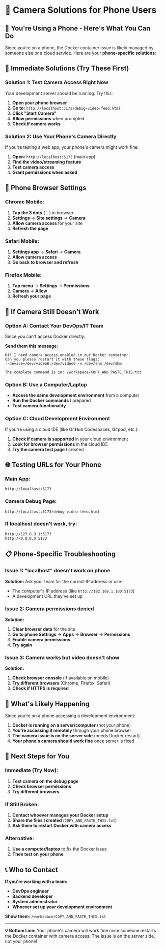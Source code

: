 # 📱 Camera Solutions for Phone Users

## 🎯 You're Using a Phone - Here's What You Can Do

Since you're on a phone, the Docker container issue is likely managed by someone else or a cloud service. Here are your **phone-specific solutions**:

## 🚀 Immediate Solutions (Try These First)

### **Solution 1: Test Camera Access Right Now**
Your development server should be running. Try this:

1. **Open your phone browser**
2. **Go to:** `http://localhost:5173/debug-video-feed.html`
3. **Click "Start Camera"**
4. **Allow permissions** when prompted
5. **Check if camera works**

### **Solution 2: Use Your Phone's Camera Directly**
If you're testing a web app, your phone's camera might work fine:

1. **Open:** `http://localhost:5173` (main app)
2. **Find the video/streaming feature**
3. **Test camera access**
4. **Grant permissions when asked**

## 📱 Phone Browser Settings

### **Chrome Mobile:**
1. **Tap the 3 dots** (⋮) in browser
2. **Settings** → **Site settings** → **Camera**
3. **Allow camera access** for your site
4. **Refresh the page**

### **Safari Mobile:**
1. **Settings app** → **Safari** → **Camera**
2. **Allow camera access**
3. **Go back to browser and refresh**

### **Firefox Mobile:**
1. **Tap menu** → **Settings** → **Permissions**
2. **Camera** → **Allow**
3. **Refresh your page**

## 🔧 If Camera Still Doesn't Work

### **Option A: Contact Your DevOps/IT Team**
Since you can't access Docker directly:

**Send them this message:**
```
Hi! I need camera access enabled in our Docker container. 
Can you please restart it with these flags:
--device=/dev/video0:/dev/video0 -v /dev/shm:/dev/shm

The complete command is in: /workspace/COPY_AND_PASTE_THIS.txt
```

### **Option B: Use a Computer/Laptop**
- **Access the same development environment** from a computer
- **Run the Docker commands** I prepared
- **Test camera functionality**

### **Option C: Cloud Development Environment**
If you're using a cloud IDE (like GitHub Codespaces, Gitpod, etc.):

1. **Check if camera is supported** in your cloud environment
2. **Look for browser permissions** in the cloud IDE
3. **Try the camera test page** I created

## 🌐 Testing URLs for Your Phone

### **Main App:**
```
http://localhost:5173
```

### **Camera Debug Page:**
```
http://localhost:5173/debug-video-feed.html
```

### **If localhost doesn't work, try:**
```
http://127.0.0.1:5173
http://0.0.0.0:5173
```

## 📋 Phone-Specific Troubleshooting

### **Issue 1: "localhost" doesn't work on phone**
**Solution:** Ask your team for the correct IP address or use:
- The computer's IP address (like `http://192.168.1.100:5173`)
- A development URL they've set up

### **Issue 2: Camera permissions denied**
**Solution:**
1. **Clear browser data** for the site
2. **Go to phone Settings** → **Apps** → **Browser** → **Permissions**
3. **Enable camera permissions**
4. **Try again**

### **Issue 3: Camera works but video doesn't show**
**Solution:**
1. **Check browser console** (if available on mobile)
2. **Try different browsers** (Chrome, Firefox, Safari)
3. **Check if HTTPS is required**

## 🔄 What's Likely Happening

Since you're on a phone accessing a development environment:

1. **Docker is running on a server/computer** (not your phone)
2. **You're accessing it remotely** through your phone browser
3. **The camera issue is on the server side** (needs Docker restart)
4. **Your phone's camera should work fine** once server is fixed

## 🎯 Next Steps for You

### **Immediate (Try Now):**
1. **Test camera on the debug page**
2. **Check browser permissions**
3. **Try different browsers**

### **If Still Broken:**
1. **Contact whoever manages your Docker setup**
2. **Share the files I created** (`COPY_AND_PASTE_THIS.txt`)
3. **Ask them to restart Docker with camera access**

### **Alternative:**
1. **Use a computer/laptop** to fix the Docker issue
2. **Then test on your phone**

## 📞 Who to Contact

**If you're working with a team:**
- **DevOps engineer**
- **Backend developer**
- **System administrator**
- **Whoever set up your development environment**

**Show them:** `/workspace/COPY_AND_PASTE_THIS.txt`

---

**💡 Bottom Line:** Your phone's camera will work fine once someone restarts the Docker container with camera access. The issue is on the server side, not your phone!